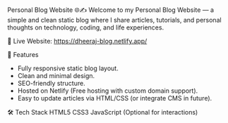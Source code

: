 Personal Blog Website 🌐✍️
Welcome to my Personal Blog Website — a simple and clean static blog where I share articles, tutorials, and personal thoughts on technology, coding, and life experiences.

🔗 Live Website: https://dheeraj-blog.netlify.app/

📌 Features
- Fully responsive static blog layout.
- Clean and minimal design.
- SEO-friendly structure.
- Hosted on Netlify (Free hosting with custom domain support).
- Easy to update articles via HTML/CSS (or integrate CMS in future).

🛠️ Tech Stack
HTML5
CSS3
JavaScript (Optional for interactions)

